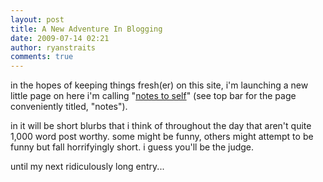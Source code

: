 ```yaml
---
layout: post
title: A New Adventure In Blogging
date: 2009-07-14 02:21
author: ryanstraits
comments: true
---
```

<p>in the hopes of keeping things fresh(er) on this site, i'm launching a new little page on here i'm calling "<a href="/notes-to-self">notes to self</a>" (see top bar for the page conveniently titled, "notes").</p>
<p>in it will be short blurbs that i think of throughout the day that aren't quite 1,000 word post worthy. some might be funny, others might attempt to be funny but fall horrifyingly short. i guess you'll be the judge.</p>
<p>until my next ridiculously long entry...</p>

